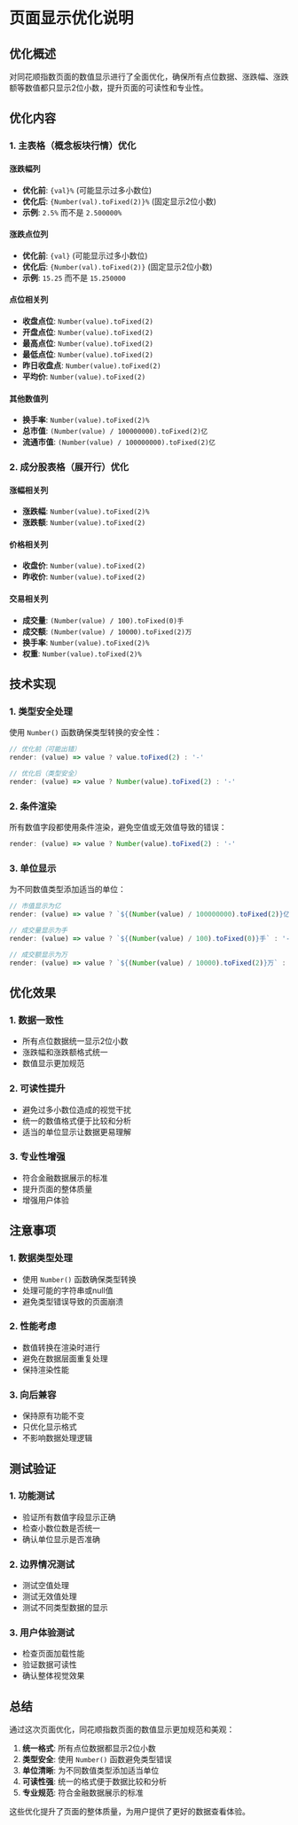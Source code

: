 # 页面显示优化说明

## 优化概述

对同花顺指数页面的数值显示进行了全面优化，确保所有点位数据、涨跌幅、涨跌额等数值都只显示2位小数，提升页面的可读性和专业性。

## 优化内容

### 1. 主表格（概念板块行情）优化

#### 涨跌幅列
- **优化前**: `{val}%` (可能显示过多小数位)
- **优化后**: `{Number(val).toFixed(2)}%` (固定显示2位小数)
- **示例**: `2.5%` 而不是 `2.500000%`

#### 涨跌点位列
- **优化前**: `{val}` (可能显示过多小数位)
- **优化后**: `{Number(val).toFixed(2)}` (固定显示2位小数)
- **示例**: `15.25` 而不是 `15.250000`

#### 点位相关列
- **收盘点位**: `Number(value).toFixed(2)`
- **开盘点位**: `Number(value).toFixed(2)`
- **最高点位**: `Number(value).toFixed(2)`
- **最低点位**: `Number(value).toFixed(2)`
- **昨日收盘点**: `Number(value).toFixed(2)`
- **平均价**: `Number(value).toFixed(2)`

#### 其他数值列
- **换手率**: `Number(value).toFixed(2)%`
- **总市值**: `(Number(value) / 100000000).toFixed(2)亿`
- **流通市值**: `(Number(value) / 100000000).toFixed(2)亿`

### 2. 成分股表格（展开行）优化

#### 涨幅相关列
- **涨跌幅**: `Number(value).toFixed(2)%`
- **涨跌额**: `Number(value).toFixed(2)`

#### 价格相关列
- **收盘价**: `Number(value).toFixed(2)`
- **昨收价**: `Number(value).toFixed(2)`

#### 交易相关列
- **成交量**: `(Number(value) / 100).toFixed(0)手`
- **成交额**: `(Number(value) / 10000).toFixed(2)万`
- **换手率**: `Number(value).toFixed(2)%`
- **权重**: `Number(value).toFixed(2)%`

## 技术实现

### 1. 类型安全处理

使用 `Number()` 函数确保类型转换的安全性：

```javascript
// 优化前（可能出错）
render: (value) => value ? value.toFixed(2) : '-'

// 优化后（类型安全）
render: (value) => value ? Number(value).toFixed(2) : '-'
```

### 2. 条件渲染

所有数值字段都使用条件渲染，避免空值或无效值导致的错误：

```javascript
render: (value) => value ? Number(value).toFixed(2) : '-'
```

### 3. 单位显示

为不同数值类型添加适当的单位：

```javascript
// 市值显示为亿
render: (value) => value ? `${(Number(value) / 100000000).toFixed(2)}亿` : '-'

// 成交量显示为手
render: (value) => value ? `${(Number(value) / 100).toFixed(0)}手` : '-'

// 成交额显示为万
render: (value) => value ? `${(Number(value) / 10000).toFixed(2)}万` : '-'
```

## 优化效果

### 1. 数据一致性
- 所有点位数据统一显示2位小数
- 涨跌幅和涨跌额格式统一
- 数值显示更加规范

### 2. 可读性提升
- 避免过多小数位造成的视觉干扰
- 统一的数值格式便于比较和分析
- 适当的单位显示让数据更易理解

### 3. 专业性增强
- 符合金融数据展示的标准
- 提升页面的整体质量
- 增强用户体验

## 注意事项

### 1. 数据类型处理
- 使用 `Number()` 函数确保类型转换
- 处理可能的字符串或null值
- 避免类型错误导致的页面崩溃

### 2. 性能考虑
- 数值转换在渲染时进行
- 避免在数据层面重复处理
- 保持渲染性能

### 3. 向后兼容
- 保持原有功能不变
- 只优化显示格式
- 不影响数据处理逻辑

## 测试验证

### 1. 功能测试
- 验证所有数值字段显示正确
- 检查小数位数是否统一
- 确认单位显示是否准确

### 2. 边界情况测试
- 测试空值处理
- 测试无效值处理
- 测试不同类型数据的显示

### 3. 用户体验测试
- 检查页面加载性能
- 验证数据可读性
- 确认整体视觉效果

## 总结

通过这次页面优化，同花顺指数页面的数值显示更加规范和美观：

1. **统一格式**: 所有点位数据都显示2位小数
2. **类型安全**: 使用 `Number()` 函数避免类型错误
3. **单位清晰**: 为不同数值类型添加适当单位
4. **可读性强**: 统一的格式便于数据比较和分析
5. **专业规范**: 符合金融数据展示的标准

这些优化提升了页面的整体质量，为用户提供了更好的数据查看体验。 
